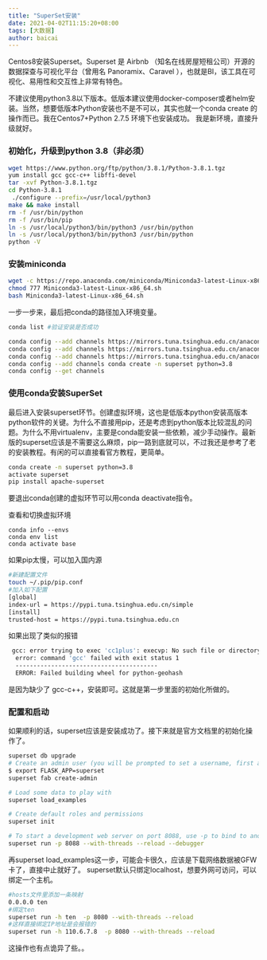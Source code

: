 ```yaml
---
title: "SuperSet安装"
date: 2021-04-02T11:15:20+08:00
tags: [大数据]
author: baicai
---
```

Centos8安装Superset。Superset 是 Airbnb （知名在线房屋短租公司）开源的数据探查与可视化平台（曾用名 Panoramix、Caravel ），也就是BI，该工具在可视化、易用性和交互性上非常有特色。

不建议使用python3.8以下版本。低版本建议使用docker-composer或者helm安装。当然，想要低版本Python安装也不是不可以，其实也就一个conda create 的操作而已。我在Centos7+Python 2.7.5 环境下也安装成功。
我是新环境，直接升级就好。

### 初始化，升级到python 3.8（非必须）
```bash
wget https://www.python.org/ftp/python/3.8.1/Python-3.8.1.tgz
yum install gcc gcc-c++ libffi-devel
tar -xvf Python-3.8.1.tgz
cd Python-3.8.1
 ./configure --prefix=/usr/local/python3
make && make install
rm -f /usr/bin/python
rm -f /usr/bin/pip
ln -s /usr/local/python3/bin/python3 /usr/bin/python
ln -s /usr/local/python3/bin/python3 /usr/bin/python
python -V
```
### 安装miniconda

```bash
wget -c https://repo.anaconda.com/miniconda/Miniconda3-latest-Linux-x86_64.sh
chmod 777 Miniconda3-latest-Linux-x86_64.sh
bash Miniconda3-latest-Linux-x86_64.sh
```
一步一步来，最后把conda的路径加入环境变量。

```bash
conda list #验证安装是否成功

conda config --add channels https://mirrors.tuna.tsinghua.edu.cn/anaconda/pkgs/free/
conda config --add channels https://mirrors.tuna.tsinghua.edu.cn/anaconda/pkgs/main/
conda config --add channels https://mirrors.tuna.tsinghua.edu.cn/anaconda/cloud/conda-forge/
conda config --add channels conda create -n superset python=3.8
conda config --get channels
```

### 使用conda安装SuperSet
最后进入安装superset环节。创建虚拟环境，这也是低版本python安装高版本python软件的关键。为什么不直接用pip，还是考虑到python版本比较混乱的问题。为什么不用virtualenv，主要是conda能安装一些依赖，减少手动操作。最新版的superset应该是不需要这么麻烦，pip一路到底就可以，不过我还是参考了老的安装教程。有闲的可以直接看官方教程，更简单。

```bash
conda create -n superset python=3.8
activate superset
pip install apache-superset
```
要退出conda创建的虚拟环节可以用conda deactivate指令。

查看和切换虚拟环境
```
conda info --envs
conda env list
conda activate base
```
如果pip太慢，可以加入国内源
```bash
#新建配置文件
touch ~/.pip/pip.conf
#加入如下配置
[global]
index-url = https://pypi.tuna.tsinghua.edu.cn/simple
[install]
trusted-host = https://pypi.tuna.tsinghua.edu.cn

```
如果出现了类似的报错 
```bash
 gcc: error trying to exec 'cc1plus': execvp: No such file or directory
  error: command 'gcc' failed with exit status 1
  ----------------------------------------
  ERROR: Failed building wheel for python-geohash

```
是因为缺少了 gcc-c++，安装即可。这就是第一步里面的初始化所做的。
### 配置和启动
如果顺利的话，superset应该是安装成功了。接下来就是官方文档里的初始化操作了。

```bash
superset db upgrade
# Create an admin user (you will be prompted to set a username, first and last name before setting a password)
$ export FLASK_APP=superset
superset fab create-admin

# Load some data to play with
superset load_examples

# Create default roles and permissions
superset init

# To start a development web server on port 8088, use -p to bind to another port
superset run -p 8088 --with-threads --reload --debugger
```
再superset load_examples这一步，可能会卡很久，应该是下载网络数据被GFW卡了，直接中止就好了。
superset默认只绑定localhost，想要外网可访问，可以绑定一个主机。

```bash
#hosts文件里添加一条映射
0.0.0.0 ten
#绑定ten
superset run -h ten  -p 8080 --with-threads --reload
#这样直接绑定IP地址是会报错的
superset run -h 110.6.7.8  -p 8080 --with-threads --reload
```
这操作也有点诡异了些。。

